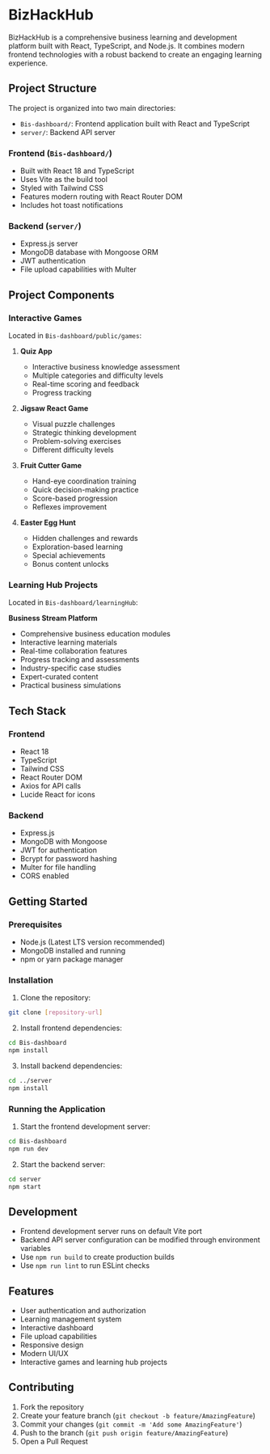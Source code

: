 # BizHackHub

BizHackHub is a comprehensive business learning and development platform built with React, TypeScript, and Node.js. It combines modern frontend technologies with a robust backend to create an engaging learning experience.

## Project Structure

The project is organized into two main directories:

- `Bis-dashboard/`: Frontend application built with React and TypeScript
- `server/`: Backend API server

### Frontend (`Bis-dashboard/`)

- Built with React 18 and TypeScript
- Uses Vite as the build tool
- Styled with Tailwind CSS
- Features modern routing with React Router DOM
- Includes hot toast notifications

### Backend (`server/`)

- Express.js server
- MongoDB database with Mongoose ORM
- JWT authentication
- File upload capabilities with Multer

## Project Components

### Interactive Games
Located in `Bis-dashboard/public/games`:

1. **Quiz App**
   - Interactive business knowledge assessment
   - Multiple categories and difficulty levels
   - Real-time scoring and feedback
   - Progress tracking

2. **Jigsaw React Game**
   - Visual puzzle challenges
   - Strategic thinking development
   - Problem-solving exercises
   - Different difficulty levels

3. **Fruit Cutter Game**
   - Hand-eye coordination training
   - Quick decision-making practice
   - Score-based progression
   - Reflexes improvement

4. **Easter Egg Hunt**
   - Hidden challenges and rewards
   - Exploration-based learning
   - Special achievements
   - Bonus content unlocks

### Learning Hub Projects
Located in `Bis-dashboard/learningHub`:

**Business Stream Platform**
- Comprehensive business education modules
- Interactive learning materials
- Real-time collaboration features
- Progress tracking and assessments
- Industry-specific case studies
- Expert-curated content
- Practical business simulations

## Tech Stack

### Frontend
- React 18
- TypeScript
- Tailwind CSS
- React Router DOM
- Axios for API calls
- Lucide React for icons

### Backend
- Express.js
- MongoDB with Mongoose
- JWT for authentication
- Bcrypt for password hashing
- Multer for file handling
- CORS enabled

## Getting Started

### Prerequisites
- Node.js (Latest LTS version recommended)
- MongoDB installed and running
- npm or yarn package manager

### Installation

1. Clone the repository:
```bash
git clone [repository-url]
```

2. Install frontend dependencies:
```bash
cd Bis-dashboard
npm install
```

3. Install backend dependencies:
```bash
cd ../server
npm install
```

### Running the Application

1. Start the frontend development server:
```bash
cd Bis-dashboard
npm run dev
```

2. Start the backend server:
```bash
cd server
npm start
```

## Development

- Frontend development server runs on default Vite port
- Backend API server configuration can be modified through environment variables
- Use `npm run build` to create production builds
- Use `npm run lint` to run ESLint checks

## Features

- User authentication and authorization
- Learning management system
- Interactive dashboard
- File upload capabilities
- Responsive design
- Modern UI/UX
- Interactive games and learning hub projects

## Contributing

1. Fork the repository
2. Create your feature branch (`git checkout -b feature/AmazingFeature`)
3. Commit your changes (`git commit -m 'Add some AmazingFeature'`)
4. Push to the branch (`git push origin feature/AmazingFeature`)
5. Open a Pull Request
